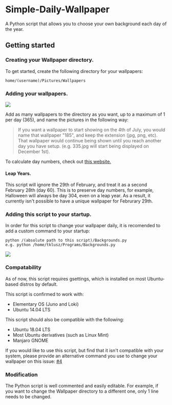 # Simple-Daily-Wallpaper
A Python script that allows you to choose your own background each day of the year.

## Getting started
### Creating your Wallpaper directory.
To get started, create the following directory for your wallpapers:

```
home/(username)/Pictures/Wallpapers
```

### Adding your wallpapers.

![](/images/Example.png)

Add as many wallpapers to the directory as you want, up to a maximum of 1 per day (365), and name the pictures in the following way:

> If you want a wallpaper to start showing on the 4th of July, you would name that wallpaper "185", and keep the extension (jpg, png, etc). That wallpaper would continue being shown until you reach another day you have setup. (e.g. 335.jpg will start being displayed on December 1st).

To calculate day numbers, check out [this website.](https://www.epochconverter.com/days/2018)

#### Leap Years.
This script will ignore the 29th of February, and treat it as a second February 28th (day 60). This is to preserve day numbers, for example, Halloween will always be day 304, even on a leap year. As a result, it currently isn't possible to have a unique wallpaper for Februrary 29th.

### Adding this script to your startup.
In order for this script to change your wallpaper daily, it is recomended to add a custom command to your startup:

```
python /(absolute path to this script)/Backgrounds.py
e.g. python /home/tklusz/Programs/Backgrounds.py
```

![](/images/Example-Startup.png)

### Compatability
As of now, this script requires gsettings, which is installed on most Ubuntu-based distros by default. 

This script is confirmed to work with:
 - Elementary OS (Juno and Loki)
 - Ubuntu 14.04 LTS

This script should also be compatible with the following:
 - Ubuntu 18.04 LTS
 - Most Ubuntu derivatives (such as Linux Mint) 
 - Manjaro GNOME

If you would like to use this script, but find that it isn't compatible with your system, please provide an alternative command you use to change your wallpaper on this issue: [#4](https://github.com/tklusz/Simple-Daily-Wallpaper/issues/4)

### Modification
The Python script is well commented and easily editable. For example, if you want to change the Wallpaper directory to a different one, only 1 line needs to be changed.
